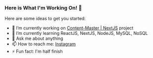 ### Here is What I'm Working On! 👋


Here are some ideas to get you started:

- 🔭 I’m currently working on [Content-Master | NextJS](https://github.com/maryaroslav/Content-Master-nextjs) project
- 🌱 I’m currently learning ReactJS, NextJS, NodeJS, MySQL, NoSQL
- 💬 Ask me about anything
- 📫 How to reach me: [Instagram](https://www.instagram.com/mar_yaroslav/)
- ⚡ Fun fact: I'm half finish

